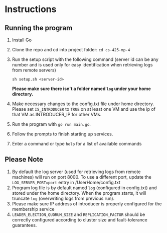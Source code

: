 # Instructions
## Running the program
1. Install Go
2. Clone the repo and cd into project folder: `cd cs-425-mp-4`
3. Run the setup script with the following command (server id can be any number and is used only for easy identification when retrieving logs from remote servers)

   `sh setup.sh <server-id>`

   **Please make sure there isn't a folder named `log` under your home directory.**

4. Make necessary changes to the config.txt file under home directory. Please set `IS_INTRODUCER` to `TRUE` on at least one VM and use the ip of that VM as INTRODUCER_IP for other VMs.
5. Run the program with `go run main.go`. 
6. Follow the prompts to finish starting up services.
7. Enter a command or type `help` for a list of available commands



## Please Note
1. By default the log server (used for retrieving logs from remote machines) will run on port 8000. To use a different port, update the `LOG_SERVER_PORT=port` entry in /UserHome/config.txt
2. Program log file is by default named `log` (configured in config.txt) and stored under the home directory. When the program starts, it will truncate `log` (overwriting logs from previous run).
3. Please make sure IP address of introducer is properly configured for the membership service
4. `LEADER_ELECTION_QUORUM_SIZE` and `REPLICATION_FACTOR` should be correctly configured according to cluster size and fault-tolerance guarantees.

